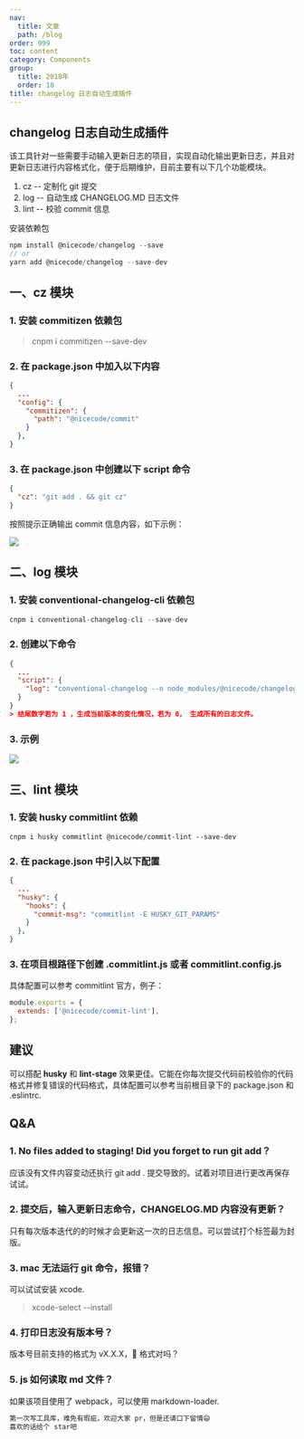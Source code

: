 ```yaml
---
nav:
  title: 文章
  path: /blog
order: 999
toc: content
category: Components
group:
  title: 2018年
  order: 18
title: changelog 日志自动生成插件
---
```


## changelog 日志自动生成插件

该工具针对一些需要手动输入更新日志的项目，实现自动化输出更新日志，并且对更新日志进行内容格式化，便于后期维护，目前主要有以下几个功能模块。

1. cz -- 定制化 git 提交
2. log -- 自动生成 CHANGELOG.MD 日志文件
3. lint -- 校验 commit 信息

安装依赖包

```js
npm install @nicecode/changelog --save
// or
yarn add @nicecode/changelog --save-dev
```

## 一、cz 模块

### 1. 安装 commitizen 依赖包

> cnpm i commitizen --save-dev

### 2. 在 package.json 中加入以下内容

```json
{
  ...
  "config": {
    "commitizen": {
      "path": "@nicecode/commit"
    }
  },
}
```

### 3. 在 package.json 中创建以下 script 命令

```json
{
  "cz": "git add . && git cz"
}
```

按照提示正确输出 commit 信息内容，如下示例：

![](https://p3-juejin.byteimg.com/tos-cn-i-k3u1fbpfcp/29fc6a92aa7b4af0b3dcb937670e4a28~tplv-k3u1fbpfcp-zoom-1.image)

## 二、log 模块

### 1. 安装 conventional-changelog-cli 依赖包

```js
cnpm i conventional-changelog-cli --save-dev
```

### 2. 创建以下命令

```json
{
  ...
  "script": {
    "log": "conventional-changelog --n node_modules/@nicecode/changelog -i CHANGELOG.md -s -r 0",
  }
}
> 结尾数字若为 1 ，生成当前版本的变化情况，若为 0， 生成所有的日志文件。
```

### 3. 示例

![](https://p3-juejin.byteimg.com/tos-cn-i-k3u1fbpfcp/38cb1858823a43f098b087ccde98be99~tplv-k3u1fbpfcp-zoom-1.image)

## 三、lint 模块

### 1. 安装 husky commitlint 依赖

```shall
cnpm i husky commitlint @nicecode/commit-lint --save-dev
```

### 2. 在 package.json 中引入以下配置

```json
{
  ...
  "husky": {
    "hooks": {
      "commit-msg": "commitlint -E HUSKY_GIT_PARAMS"
    }
  },
}
```

### 3. 在项目根路径下创建 .commitlint.js 或者 commitlint.config.js

具体配置可以参考 commitlint 官方，例子：

```js
module.exports = {
  extends: ['@nicecode/commit-lint'],
};
```

## 建议

可以搭配 **husky** 和 **lint-stage** 效果更佳。它能在你每次提交代码前校验你的代码格式并修复错误的代码格式，具体配置可以参考当前根目录下的 package.json 和 .eslintrc.

## Q&A

### 1. No files added to staging! Did you forget to run git add？

应该没有文件内容变动还执行 git add . 提交导致的。试着对项目进行更改再保存试试。

### 2. 提交后，输入更新日志命令，CHANGELOG.MD 内容没有更新？

只有每次版本迭代的的时候才会更新这一次的日志信息。可以尝试打个标签最为封版。

### 3. mac 无法运行 git 命令，报错？

可以试试安装 xcode.

> xcode-select --install

### 4. 打印日志没有版本号？

版本号目前支持的格式为 vX.X.X，👀 格式对吗？

### 5. js 如何读取 md 文件？

如果该项目使用了 webpack，可以使用 markdown-loader.

```js
第一次写工具库，难免有瑕疵，欢迎大家 pr，但是还请口下留情😄
喜欢的话给个 star吧
```
